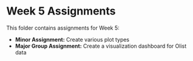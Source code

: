 # Week 5 Assignments

This folder contains assignments for Week 5:

- **Minor Assignment:** Create various plot types
- **Major Group Assignment:** Create a visualization dashboard for Olist data